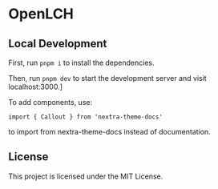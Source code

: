 # OpenLCH 


## Local Development

First, run `pnpm i` to install the dependencies.

Then, run `pnpm dev` to start the development server and visit localhost:3000.]


To add components, use:

```
import { Callout } from 'nextra-theme-docs'
```

to import from nextra-theme-docs instead of documentation.

## License

This project is licensed under the MIT License.
